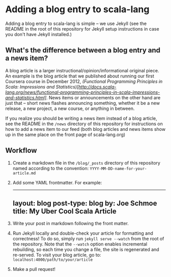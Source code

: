 # Adding a blog entry to scala-lang

Adding a blog entry to scala-lang is simple – we use Jekyll (see the README in
the root of this repository for Jekyll setup instructions in case you don't
have Jekyll installed.)

## What's the difference between a blog entry and a news item?

A blog article is a larger instructional/opinion/informational original piece.
An example is the blog article that we published about running our first
Coursera course in December 2012,
_(Functional Programming Principles in Scala: Impressions and Statistics)[http://docs.scala-lang.org/news/functional-programming-principles-in-scala-impressions-and-statistics.html]_.
News items
or announcements on the other hand are just that – short news flashes
announcing something, whether it be a new release, a new project, a new
course, or anything in between.

If you realize you should be writing a news item instead of a blog article,
see the README in the `/news` directory of this repository for instructions on
how to add a news item to our feed (both blog articles and news items show up
in the same place on the front page of scala-lang.org)

## Workflow

1. Create a markdown file in the `/blog/_posts` directory of this repository named according to the convention: `YYYY-MM-DD-name-for-your-article.md`
2. Add some YAML frontmatter. For example:

    ---
    layout: blog
    post-type: blog
    by: Joe Schmoe
    title: My Uber Cool Scala Article
    ---

3. Write your post in markdown following the front matter.
4. Run Jekyll locally and double-check your article for formatting and correctness! To do so, simply run `jekyll serve --watch` from the root of the repository. Note that the `--watch` option enables incremental rebuilding, so each time you change a file, the site is regenerated and re-served. To visit your blog article, go to: `localhost:4000/path/to/your/article`
5. Make a pull request!
